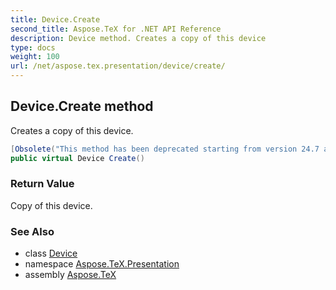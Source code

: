 ```yaml
---
title: Device.Create
second_title: Aspose.TeX for .NET API Reference
description: Device method. Creates a copy of this device
type: docs
weight: 100
url: /net/aspose.tex.presentation/device/create/
---
```

## Device.Create method

Creates a copy of this device.

```csharp
[Obsolete("This method has been deprecated starting from version 24.7 and will be hidden in version 24.10.")]
public virtual Device Create()
```

### Return Value

Copy of this device.

### See Also

* class [Device](../)
* namespace [Aspose.TeX.Presentation](../../device/)
* assembly [Aspose.TeX](../../../)


